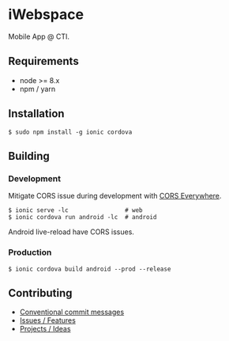 iWebspace
=========
Mobile App @ CTI.

Requirements
------------
- node >= 8.x
- npm / yarn

Installation
------------
```shell
$ sudo npm install -g ionic cordova
```

Building
--------

### Development
Mitigate CORS issue during development with [CORS Everywhere][cors].
```shell
$ ionic serve -lc                # web
$ ionic cordova run android -lc  # android
```
Android live-reload have CORS issues.

[cors]: https://addons.mozilla.org/en-US/firefox/addon/cors-everywhere/

### Production
```shell
$ ionic cordova build android --prod --release
```

Contributing
------------
- [Conventional commit messages](https://github.com/conventional-changelog/conventional-changelog/blob/a5505865ff3dd710cf757f50530e73ef0ca641da/conventions/angular.md)
- [Issues / Features](https://bitbucket.org/imobileappdevelopment/iwebspace/issues)
- [Projects / Ideas](https://bitbucket.org/imobileappdevelopment/iwebspace/addon/trello/trello-board)
